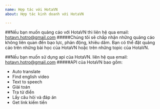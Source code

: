 ```yaml
---
name: Hợp tác với HotaVN
about: Hợp tác kinh doanh với HotaVN

---
```


##Nếu bạn muốn quảng cáo với HotaVN thì liên hệ qua email: hotavn.hotro@gmail.com
#####Chúng tôi sẽ chấp nhận những quảng cáo không liên quan đến bạo lực, phản động, khiêu dâm. Bạn có thể đặt quảng cáo trên những bài học của HotaVN hoặc trên những topic của HotaVN.

##Nếu bạn muốn sử dụng api của HotaVN. liên hệ qua email: hotavn.hotro@gmail.com
#####API của HotaVN bao gồm:
+ Auto translate
+ Find english video
+ Text to speech
+ Giải toán
+ Tra từ điển
+ Lấy câu hỏi và đáp án
+ Get link kiếm tiền
